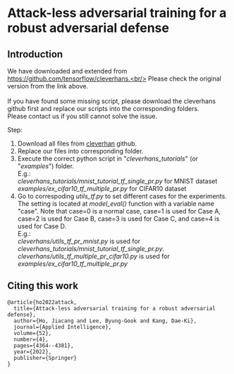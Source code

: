 # Attack-less adversarial training for a robust adversarial defense
## Introduction
We have downloaded and extended from https://github.com/tensorflow/cleverhans.<br/>
Please check the original version from the link above.<br/>
<br/>
If you have found some missing script, please download the cleverhans github first and replace our scripts into the corresponding folders.<br/>
Please contact us if you still cannot solve the issue.<br/>

Step:
<ol>
  <li>Download all files from <a href="https://github.com/tensorflow/cleverhans">cleverhan</a> github.</li>
  <li>Replace our files into corresponding folder.</li>
  <li>
    Execute the correct python script in "<i>cleverhans_tutorials</i>" (or "<i>examples</i>") folder.<br/>
    E.g.: <br/>
    <i>cleverhans_tutorials/mnist_tutorial_tf_single_pr.py</i> for MNIST dataset<br/>
    <i>examples/ex_cifar10_tf_multiple_pr.py</i> for CIFAR10 dataset
  </li>
  <li>
    Go to correspoding <i>utils_tf.py</i> to set different cases for the experiments. The setting is located at <i>model_eval()</i> function with a variable name "case". Note that case=0 is a normal case, case=1 is used for Case A, case=2 is used for Case B, case=3 is used for Case C, and case=4 is used for Case D.<br/>
    E.g.: <br/>
    <i>cleverhans/utils_tf_pr_mnist.py</i> is used for <i>cleverhans_tutorials/mnist_tutorial_tf_single_pr.py</i>.<br/>
    <i>cleverhans/utils_tf_multiple_pr_cifar10.py</i> is used for <i>examples/ex_cifar10_tf_multiple_pr.py</i>
  </li>
</ol>

## Citing this work
```
@article{ho2022attack,
  title={Attack-less adversarial training for a robust adversarial defense},
  author={Ho, Jiacang and Lee, Byung-Gook and Kang, Dae-Ki},
  journal={Applied Intelligence},
  volume={52},
  number={4},
  pages={4364--4381},
  year={2022},
  publisher={Springer}
}
```

